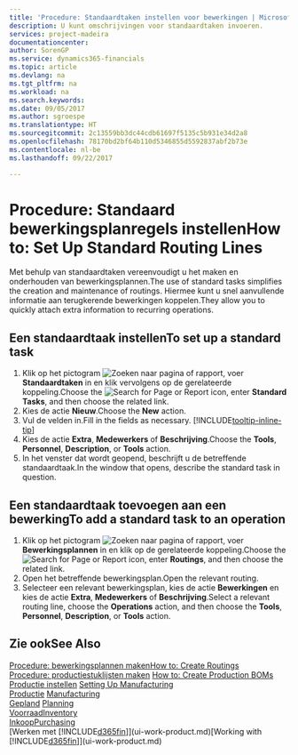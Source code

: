 ```yaml
---
title: 'Procedure: Standaardtaken instellen voor bewerkingen | Microsoft Docs'
description: U kunt omschrijvingen voor standaardtaken invoeren.
services: project-madeira
documentationcenter: 
author: SorenGP
ms.service: dynamics365-financials
ms.topic: article
ms.devlang: na
ms.tgt_pltfrm: na
ms.workload: na
ms.search.keywords: 
ms.date: 09/05/2017
ms.author: sgroespe
ms.translationtype: HT
ms.sourcegitcommit: 2c13559bb3dc44cdb61697f5135c5b931e34d2a8
ms.openlocfilehash: 78170bd2bf64b110d5346855d5592837abf2b73e
ms.contentlocale: nl-be
ms.lasthandoff: 09/22/2017

---
```

# <a name="how-to-set-up-standard-routing-lines"></a><span data-ttu-id="702d8-103">Procedure: Standaard bewerkingsplanregels instellen</span><span class="sxs-lookup"><span data-stu-id="702d8-103">How to: Set Up Standard Routing Lines</span></span>
<span data-ttu-id="702d8-104">Met behulp van standaardtaken vereenvoudigt u het maken en onderhouden van bewerkingsplannen.</span><span class="sxs-lookup"><span data-stu-id="702d8-104">The use of standard tasks simplifies the creation and maintenance of routings.</span></span> <span data-ttu-id="702d8-105">Hiermee kunt u snel aanvullende informatie aan terugkerende bewerkingen koppelen.</span><span class="sxs-lookup"><span data-stu-id="702d8-105">They allow you to quickly attach extra information to recurring operations.</span></span>

## <a name="to-set-up-a-standard-task"></a><span data-ttu-id="702d8-106">Een standaardtaak instellen</span><span class="sxs-lookup"><span data-stu-id="702d8-106">To set up a standard task</span></span>
1. <span data-ttu-id="702d8-107">Klik op het pictogram ![Zoeken naar pagina of rapport](media/ui-search/search_small.png "pictogram Zoeken naar pagina of rapport"), voer **Standaardtaken** in en klik vervolgens op de gerelateerde koppeling.</span><span class="sxs-lookup"><span data-stu-id="702d8-107">Choose the ![Search for Page or Report](media/ui-search/search_small.png "Search for Page or Report icon") icon, enter **Standard Tasks**, and then choose the related link.</span></span>
2. <span data-ttu-id="702d8-108">Kies de actie **Nieuw**.</span><span class="sxs-lookup"><span data-stu-id="702d8-108">Choose the **New** action.</span></span>
3. <span data-ttu-id="702d8-109">Vul de velden in.</span><span class="sxs-lookup"><span data-stu-id="702d8-109">Fill in the fields as necessary.</span></span> [!INCLUDE[tooltip-inline-tip](includes/tooltip-inline-tip_md.md)]
4. <span data-ttu-id="702d8-110">Kies de actie **Extra**, **Medewerkers** of **Beschrijving**.</span><span class="sxs-lookup"><span data-stu-id="702d8-110">Choose the **Tools**, **Personnel**, **Description**, or **Tools** action.</span></span>
5. <span data-ttu-id="702d8-111">In het venster dat wordt geopend, beschrijft u de betreffende standaardtaak.</span><span class="sxs-lookup"><span data-stu-id="702d8-111">In the window that opens, describe the standard task in question.</span></span>

## <a name="to-add-a-standard-task-to-an-operation"></a><span data-ttu-id="702d8-112">Een standaardtaak toevoegen aan een bewerking</span><span class="sxs-lookup"><span data-stu-id="702d8-112">To add a standard task to an operation</span></span>
1. <span data-ttu-id="702d8-113">Klik op het pictogram ![Zoeken naar pagina of rapport](media/ui-search/search_small.png "pictogram Zoeken naar pagina of rapport"), voer **Bewerkingsplannen** in en klik op de gerelateerde koppeling.</span><span class="sxs-lookup"><span data-stu-id="702d8-113">Choose the ![Search for Page or Report](media/ui-search/search_small.png "Search for Page or Report icon") icon, enter **Routings**, and then choose the related link.</span></span>
2. <span data-ttu-id="702d8-114">Open het betreffende bewerkingsplan.</span><span class="sxs-lookup"><span data-stu-id="702d8-114">Open the relevant routing.</span></span>
3. <span data-ttu-id="702d8-115">Selecteer een relevant bewerkingsplan, kies de actie **Bewerkingen** en kies de actie **Extra**, **Medewerkers** of **Beschrijving**.</span><span class="sxs-lookup"><span data-stu-id="702d8-115">Select a relevant routing line, choose the **Operations** action, and then choose the **Tools**, **Personnel**, **Description**, or **Tools** action.</span></span>

## <a name="see-also"></a><span data-ttu-id="702d8-116">Zie ook</span><span class="sxs-lookup"><span data-stu-id="702d8-116">See Also</span></span>  
[<span data-ttu-id="702d8-117">Procedure: bewerkingsplannen maken</span><span class="sxs-lookup"><span data-stu-id="702d8-117">How to: Create Routings</span></span>](production-how-to-create-routings.md)  
<span data-ttu-id="702d8-118">[Procedure: productiestuklijsten maken](production-how-to-create-production-boms.md)   </span><span class="sxs-lookup"><span data-stu-id="702d8-118">[How to: Create Production BOMs](production-how-to-create-production-boms.md)   </span></span>  
<span data-ttu-id="702d8-119">[Productie instellen](production-configure-production-processes.md) </span><span class="sxs-lookup"><span data-stu-id="702d8-119">[Setting Up Manufacturing](production-configure-production-processes.md) </span></span>  
<span data-ttu-id="702d8-120">[Productie](production-manage-manufacturing.md)  </span><span class="sxs-lookup"><span data-stu-id="702d8-120">[Manufacturing](production-manage-manufacturing.md)  </span></span>  
<span data-ttu-id="702d8-121">[Gepland](production-planning.md) </span><span class="sxs-lookup"><span data-stu-id="702d8-121">[Planning](production-planning.md) </span></span>  
[<span data-ttu-id="702d8-122">Voorraad</span><span class="sxs-lookup"><span data-stu-id="702d8-122">Inventory</span></span>](inventory-manage-inventory.md)  
[<span data-ttu-id="702d8-123">Inkoop</span><span class="sxs-lookup"><span data-stu-id="702d8-123">Purchasing</span></span>](purchasing-manage-purchasing.md)  
<span data-ttu-id="702d8-124">[Werken met [!INCLUDE[d365fin](includes/d365fin_md.md)]](ui-work-product.md)</span><span class="sxs-lookup"><span data-stu-id="702d8-124">[Working with [!INCLUDE[d365fin](includes/d365fin_md.md)]](ui-work-product.md)</span></span>  

